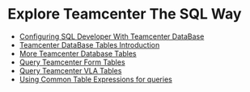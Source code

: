 # Explore Teamcenter The SQL Way
* [Configuring SQL Developer With Teamcenter DataBase ][_sqldevconfig]
* [Teamcenter DataBase Tables Introduction ][_tctables1]
* [More Teamcenter Database Tables ][_tctables2]
* [Query Teamcenter Form Tables ][_queryForms]
* [Query Teamcenter VLA Tables][_queryVLAs]
* [Using Common Table Expressions for queries][_usingCTEs]

[_sqldevconfig]: https://github.com/pawanit17/Exploring-Teamcenter-The-SQL-Way/wiki/Configuring-SQL-Developer-To-Teamcenter-Database
[_tctables1]: https://github.com/pawanit17/Exploring-Teamcenter-The-SQL-Way/wiki/Basic-Teamcenter-Tables-Of-Interest
[_tctables2]: https://github.com/pawanit17/Exploring-Teamcenter-The-SQL-Way/wiki/More-Teamcenter-Tables
[_queryForms]: https://github.com/pawanit17/Exploring-Teamcenter-The-SQL-Way/wiki/Querying-Form-Properties
[_queryVLAs]: https://github.com/pawanit17/Exploring-Teamcenter-The-SQL-Way/wiki/Querying-Variable-Length-Arrays
[_usingCTEs]: https://github.com/pawanit17/Exploring-Teamcenter-The-SQL-Way/wiki/Using-Common-Table-Expressions-In-Teamcenter
